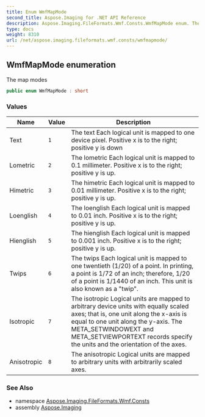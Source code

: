 ```yaml
---
title: Enum WmfMapMode
second_title: Aspose.Imaging for .NET API Reference
description: Aspose.Imaging.FileFormats.Wmf.Consts.WmfMapMode enum. The map modes
type: docs
weight: 8310
url: /net/aspose.imaging.fileformats.wmf.consts/wmfmapmode/
---
```

## WmfMapMode enumeration

The map modes

```csharp
public enum WmfMapMode : short
```

### Values

| Name | Value | Description |
| --- | --- | --- |
| Text | `1` | The text Each logical unit is mapped to one device pixel. Positive x is to the right; positive y is down |
| Lometric | `2` | The lometric Each logical unit is mapped to 0.1 millimeter. Positive x is to the right; positive y is up. |
| Himetric | `3` | The himetric Each logical unit is mapped to 0.01 millimeter. Positive x is to the right; positive y is up. |
| Loenglish | `4` | The loenglish Each logical unit is mapped to 0.01 inch. Positive x is to the right; positive y is up. |
| Hienglish | `5` | The hienglish Each logical unit is mapped to 0.001 inch. Positive x is to the right; positive y is up. |
| Twips | `6` | The twips Each logical unit is mapped to one twentieth (1/20) of a point. In printing, a point is 1/72 of an inch; therefore, 1/20 of a point is 1/1440 of an inch. This unit is also known as a "twip". |
| Isotropic | `7` | The isotropic Logical units are mapped to arbitrary device units with equally scaled axes; that is, one unit along the x-axis is equal to one unit along the y-axis. The META_SETWINDOWEXT and META_SETVIEWPORTEXT records specify the units and the orientation of the axes. |
| Anisotropic | `8` | The anisotropic Logical units are mapped to arbitrary units with arbitrarily scaled axes. |

### See Also

* namespace [Aspose.Imaging.FileFormats.Wmf.Consts](../../aspose.imaging.fileformats.wmf.consts/)
* assembly [Aspose.Imaging](../../)


